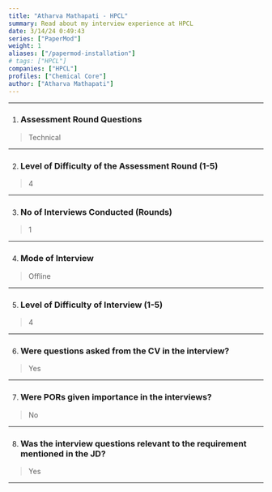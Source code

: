 ```yaml
---
title: "Atharva Mathapati - HPCL"
summary: Read about my interview experience at HPCL
date: 3/14/24 0:49:43
series: ["PaperMod"]
weight: 1
aliases: ["/papermod-installation"]
# tags: ["HPCL"]
companies: ["HPCL"]
profiles: ["Chemical Core"]
author: ["Atharva Mathapati"]
---
```

---
1. ### Assessment Round Questions

> Technical

---

2. ### Level of Difficulty of the Assessment Round (1-5)

> 4

---

3. ### No of Interviews Conducted (Rounds)

> 1

---

4. ### Mode of Interview

> Offline

---

5. ### Level of Difficulty of Interview (1-5)

> 4

---

6. ### Were questions asked from the CV in the interview?

> Yes

---

7. ### Were PORs given importance in the interviews?

> No

---

8. ### Was the interview questions relevant to the requirement mentioned in the JD?

> Yes

---


